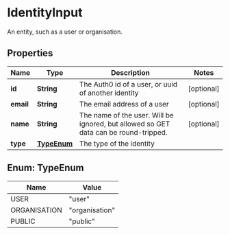 

# IdentityInput

An entity, such as a user or organisation.

## Properties

| Name | Type | Description | Notes |
|------------ | ------------- | ------------- | -------------|
|**id** | **String** | The Auth0 id of a user, or uuid of another identity |  [optional] |
|**email** | **String** | The email address of a user |  [optional] |
|**name** | **String** | The name of the user. Will be ignored, but allowed so GET data can be round-tripped. |  [optional] |
|**type** | [**TypeEnum**](#TypeEnum) | The type of the identity |  |



## Enum: TypeEnum

| Name | Value |
|---- | -----|
| USER | &quot;user&quot; |
| ORGANISATION | &quot;organisation&quot; |
| PUBLIC | &quot;public&quot; |



